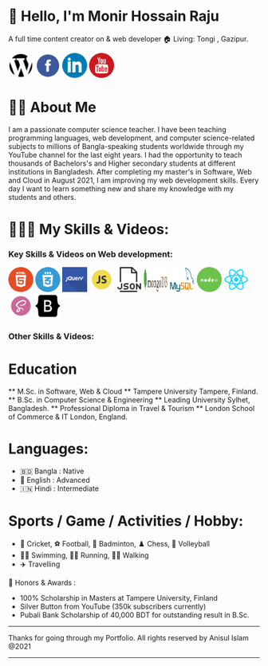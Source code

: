 #  👋 Hello, I'm Monir Hossain Raju 

A full time content creator on & web developer
🏠 Living: Tongi , Gazipur.

<a href="https://website.com" title="website" terget="_blank"><img src="website.svg" alt="Alt text" width="50" height="50"></a>
<a href="https://facebook" alt="facebook link" terget="_blank"><img src="facebook.svg" alt="Alt text" width="50" height="50"></a>
<a href="https://linkedin.com" alt="linkedin profile"  terget="_blank"><img src="linkedin.svg" alt="Alt text" width="50" height="50"></a>
<a href="https://youtube.com" alt="youtube channel" terget="_blank"><img src="youtube.svg" alt="Alt text" width="50" height="50"></a>

# 👨‍🏫   About Me
I am a passionate computer science teacher. I have been teaching programming languages, web development, and computer science-related subjects to millions of Bangla-speaking students worldwide through my YouTube channel for the last eight years. I had the opportunity to teach thousands of Bachelors's and Higher secondary students at different institutions in Bangladesh. After completing my master's in Software, Web and Cloud in August 2021, I am improving my web development skills. Every day I want to learn something new and share my knowledge with my students and others.

# 👨🏽‍💻   My Skills & Videos:
### Key Skills & Videos on Web development: ###
<a href="https://youtube.com" title="html" terget="_blank"><img src="html5.svg" width="50" height="50"></a>
<a href="https://youtube.com" title="css3" terget="_blank"><img src="css3.svg" width="50" height="50"></a>
<a href="https://youtube.com" title="jquery" terget="_blank"><img src="jquery.svg" width="50" height="50"></a>
<a href="https://youtube.com" title="js" terget="_blank"><img src="js.svg" width="50" height="50"></a>
<a href="https://youtube.com" title="json" terget="_blank"><img src="json.svg" width="50" height="50"></a>
<a href="https://youtube.com" title="mongodb" terget="_blank"><img src="mongodb.svg" width="50" height="50"></a>
<a href="https://youtube.com" title="mysql" terget="_blank"><img src="mysql.svg" width="50" height="50"></a>
<a href="https://youtube.com" title="node" terget="_blank"><img src="node.svg" width="50" height="50"></a>
<a href="https://youtube.com" title="react" terget="_blank"><img src="react.svg" width="50" height="50"></a>
<a href="https://youtube.com" title="sass" terget="_blank"><img src="sass.svg" width="50" height="50"></a>
<a href="https://youtube.com" title="bootstrap" terget="_blank"><img src="bootstrap.svg" width="50" height="50"></a>

### Other Skills & Videos: ###



# Education
** M.Sc. in Software, Web & Cloud **
Tampere University
Tampere, Finland.
** B.Sc. in Computer Science & Engineering **
Leading University
Sylhet, Bangladesh.
** Professional Diploma in Travel & Tourism **
London School of Commerce & IT
London, England.

#  Languages:
-  🇧🇩 Bangla : Native
-  🏴󠁧󠁢󠁥󠁮󠁧󠁿 English : Advanced
-  🇮🇳 Hindi : Intermediate

#   Sports / Game / Activities / Hobby:
-  🏏 Cricket, ⚽ Football, 🏸 Badminton, ♟️ Chess, 🏐 Volleyball
-  🏊‍♂️ Swimming, 🏃‍♂️ Running, 🚶‍♂️ Walking
-  ✈️ Travelling

🏅 Honors & Awards :
-  100% Scholarship in Masters at Tampere University, Finland
-  Silver Button from YouTube (350k subscribers currently)
-  Pubali Bank Scholarship of 40,000 BDT for outstanding result in B.Sc.

<hr>
Thanks for going through my Portfolio. All rights reserved by Anisul Islam @2021
<hr>
